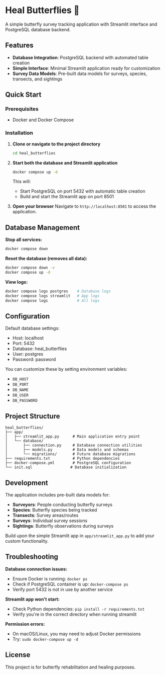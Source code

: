 # Heal Butterflies 🦋

A simple butterfly survey tracking application with Streamlit interface and PostgreSQL database backend.

## Features

- **Database Integration**: PostgreSQL backend with automated table creation
- **Simple Interface**: Minimal Streamlit application ready for customization
- **Survey Data Models**: Pre-built data models for surveys, species, transects, and sightings

## Quick Start

### Prerequisites

- Docker and Docker Compose

### Installation

1. **Clone or navigate to the project directory**
   ```bash
   cd heal_butterflies
   ```

2. **Start both the database and Streamlit application**
   ```bash
   docker compose up -d
   ```
   This will:
   - Start PostgreSQL on port 5432 with automatic table creation
   - Build and start the Streamlit app on port 8501

3. **Open your browser**
   Navigate to `http://localhost:8501` to access the application.

## Database Management

**Stop all services:**
```bash
docker compose down
```

**Reset the database (removes all data):**
```bash
docker compose down -v
docker compose up -d
```

**View logs:**
```bash
docker compose logs postgres    # Database logs
docker compose logs streamlit   # App logs
docker compose logs             # All logs
```

## Configuration

Default database settings:
- Host: localhost
- Port: 5432
- Database: heal_butterflies
- User: postgres
- Password: password

You can customize these by setting environment variables:
- `DB_HOST`
- `DB_PORT` 
- `DB_NAME`
- `DB_USER`
- `DB_PASSWORD`

## Project Structure

```
heal_butterflies/
├── app/
│   ├── streamlit_app.py      # Main application entry point
│   └── database/
│       ├── connection.py     # Database connection utilities
│       ├── models.py         # Data models and schemas
│       └── migrations/       # Future database migrations
├── requirements.txt          # Python dependencies
├── docker-compose.yml        # PostgreSQL configuration
└── init.sql                 # Database initialization
```

## Development

The application includes pre-built data models for:
- **Surveyors**: People conducting butterfly surveys
- **Species**: Butterfly species being tracked
- **Transects**: Survey areas/routes
- **Surveys**: Individual survey sessions
- **Sightings**: Butterfly observations during surveys

Build upon the simple Streamlit app in `app/streamlit_app.py` to add your custom functionality.

## Troubleshooting

**Database connection issues:**
- Ensure Docker is running: `docker ps`
- Check if PostgreSQL container is up: `docker-compose ps`
- Verify port 5432 is not in use by another service

**Streamlit app won't start:**
- Check Python dependencies: `pip install -r requirements.txt`
- Verify you're in the correct directory when running streamlit

**Permission errors:**
- On macOS/Linux, you may need to adjust Docker permissions
- Try: `sudo docker-compose up -d`

## License

This project is for butterfly rehabilitation and healing purposes.